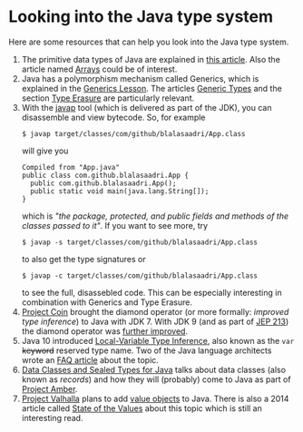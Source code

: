 # Looking into the Java type system
Here are some resources that can help you look into the Java type system.

1. The primitive data types of Java are explained in [this article](https://docs.oracle.com/javase/tutorial/java/nutsandbolts/datatypes.html). Also the article named [Arrays](https://docs.oracle.com/javase/tutorial/java/nutsandbolts/arrays.html) could be of interest.
2. Java has a polymorphism mechanism called Generics, which is explained in the [Generics Lesson](https://docs.oracle.com/javase/tutorial/java/generics/index.html). The articles [Generic Types](https://docs.oracle.com/javase/tutorial/java/generics/types.html) and the section [Type Erasure](https://docs.oracle.com/javase/tutorial/java/generics/erasure.html) are particularly relevant.
3. With the [javap](https://docs.oracle.com/javase/7/docs/technotes/tools/windows/javap.html) tool (which is delivered as part of the JDK), you can disassemble and view bytecode. So, for example
   ```shell
   $ javap target/classes/com/github/blalasaadri/App.class
   ```
   will give you
   ```
   Compiled from "App.java"
   public class com.github.blalasaadri.App {
     public com.github.blalasaadri.App();
     public static void main(java.lang.String[]);
   }
   ```
   which is _"the package, protected, and public fields and methods of the classes passed to it"_.
   If you want to see more, try
   ```shell
   $ javap -s target/classes/com/github/blalasaadri/App.class
   ```
   to also get the type signatures or
   ```shell
   $ javap -c target/classes/com/github/blalasaadri/App.class
   ```
   to see the full, disassebled code.
   This can be especially interesting in combination with Generics and Type Erasure.
4. [Project Coin](https://openjdk.java.net/projects/coin/) brought the diamond operator (or more formally: _improved type inference_) to Java with JDK 7. With JDK 9 (and as part of [JEP 213](https://openjdk.java.net/jeps/213)) the diamond operator was [further improved](https://bugs.openjdk.java.net/browse/JDK-8062373).
5. Java 10 introduced [Local-Variable Type Inference](https://openjdk.java.net/jeps/286), also known as the `var` <span style="text-decoration: line-through">keyword</span> reserved type name. Two of the Java language architects wrote an [FAQ article](https://openjdk.java.net/projects/amber/LVTIFAQ.html) about the topic.
6. [Data Classes and Sealed Types for Java](https://cr.openjdk.java.net/~briangoetz/amber/datum.html) talks about data classes (also known as _records_) and how they will (probably) come to Java as part of [Project Amber](https://openjdk.java.net/projects/amber/).
7. [Project Valhalla](https://openjdk.java.net/projects/valhalla/) plans to add [value objects](https://openjdk.java.net/jeps/169) to Java. There is also a 2014 article called [State of the Values](http://cr.openjdk.java.net/~jrose/values/values-0.html) about this topic which is still an interesting read.
